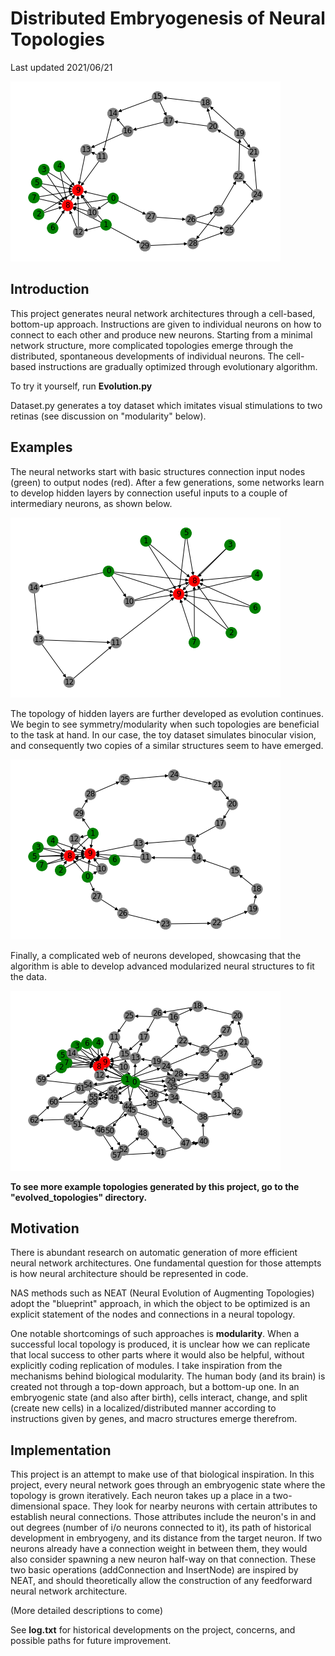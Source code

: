 # Distributed Embryogenesis of Neural Topologies

Last updated 2021/06/21

![A neural connection topology graph showing modularity, symmetry, and asymmetry](evolved_topologies/G18.png)

## Introduction

This project generates neural network architectures through a cell-based, bottom-up approach. Instructions are given to individual neurons on how to connect to each other and produce new neurons. Starting from a minimal network structure, more complicated topologies emerge through the distributed, spontaneous developments of individual neurons. The cell-based instructions are gradually optimized through evolutionary algorithm.

To try it yourself, run __Evolution.py__

Dataset.py generates a toy dataset which imitates visual stimulations to two retinas (see discussion on "modularity" below).

## Examples

The neural networks start with basic structures connection input nodes (green) to output nodes (red).
After a few generations, some networks learn to develop hidden layers by connection useful inputs to a couple of intermediary neurons, as shown below. 

![A neural connection topology graph showing a very basic structure, with some asymmetry](evolved_topologies/G09.png)

The topology of hidden layers are further developed as evolution continues. We begin to see symmetry/modularity when such topologies are beneficial to the task at hand. In our case, the toy dataset simulates binocular vision, and consequently two copies of a similar structures seem to have emerged. 

![A neural connection topology graph showing two symmetric loops of hidden neurons taking input from selected inputs](evolved_topologies/G10.png)

Finally, a complicated web of neurons developed, showcasing that the algorithm is able to develop advanced modularized neural structures to fit the data.

![A neural connection topology graph showing modularity, symmetry, and asymmetry](evolved_topologies/G23.png)


__To see more example topologies generated by this project, go to the "evolved_topologies" directory.__

## Motivation

There is abundant research on automatic generation of more efficient neural network architectures. One fundamental question for those attempts is how neural architecture should be represented in code.

NAS methods such as NEAT (Neural Evolution of Augmenting Topologies) adopt the "blueprint" approach, in which the object to be optimized is an explicit statement of the nodes and connections in a neural topology.

One notable shortcomings of such approaches is __modularity__. When a successful local topology is produced, it is unclear how we can replicate that local success to other parts where it would also be helpful, without explicitly coding replication of modules.
I take inspiration from the mechanisms behind biological modularity. The human body (and its brain) is created not through a top-down approach, but a bottom-up one. In an embryogenic state (and also after birth), cells interact, change, and split (create new cells) in a localized/distributed manner according to instructions given by genes, and macro structures emerge therefrom.

## Implementation

This project is an attempt to make use of that biological inspiration. In this project, every neural network goes through an embryogenic state where the topology is grown iteratively. Each neuron takes up a place in a two-dimensional space. They look for nearby neurons with certain attributes to establish neural connections. Those attributes include the neuron's in and out degrees (number of i/o neurons connected to it), its path of historical development in embryogeny, and its distance from the target neuron. If two neurons already have a connection weight in between them, they would also consider spawning a new neuron half-way on that connection. These two basic operations (addConnection and InsertNode) are inspired by NEAT, and should theoretically allow the construction of any feedforward neural network architecture.

(More detailed descriptions to come)

See __log.txt__ for historical developments on the project, concerns, and possible paths for future improvement.
